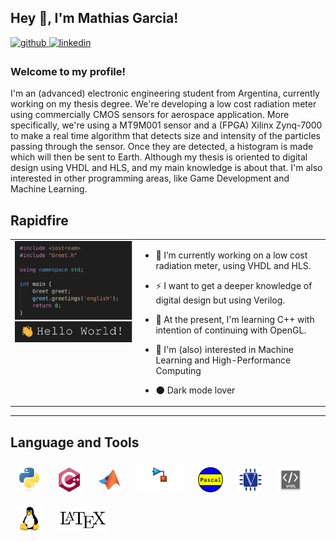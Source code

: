 ## Hey 👋, I'm Mathias Garcia!      

<a href="https://github.com/msebgarcia" target="_blank">
<img src=https://img.shields.io/badge/github-%2324292e.svg?&style=for-the-badge&logo=github&logoColor=white alt=github style="margin-bottom: 5px;" />
<a href="https://www.linkedin.com/in/mathiasgarciag" target="_blank">
<img src=https://img.shields.io/badge/linkedin-%231E77B5.svg?&style=for-the-badge&logo=linkedin&logoColor=white alt=linkedin style="margin-bottom: 5px;" /> </a> 

### Welcome to my profile!
I'm an (advanced) electronic engineering student from Argentina, currently working on my thesis degree. We're developing a low cost radiation meter using commercially CMOS sensors for aerospace application. More specifically, we're using a MT9M001 sensor and a (FPGA) Xilinx Zynq-7000 to make a real time algorithm that detects size and intensity of the particles passing through the sensor. Once they are detected, a histogram is made which will then be sent to Earth. 
Although my thesis is oriented to digital design using VHDL and HLS, and my main knowledge is about that. I'm also interested in other programming areas, like Game Development and Machine Learning.

## Rapidfire 

<table><tr><td valign="top" width="40%"> 
<div align="center"> <img src="hello.gif" align="center" style="width: 100%" /> </div>   </td>

<td valign="top" width="60%">

- 🔭 I’m currently working on a low cost radiation meter, using VHDL and HLS.

- ⚡ I want to get a deeper knowledge of digital design but using Verilog.

- 🌱 At the present, I'm learning C++ with intention of continuing with OpenGL.
- 🤖 I'm (also) interested in Machine Learning and High-Performance Computing 
- 🌑 Dark mode lover 
</td></tr></table> 

___

## Language and Tools 

<img style="margin: 10px" src="python-original.svg" alt="Python" height="40" /> <img style="margin: 10px" src="cplusplus-original.svg" alt="cpp" height="40" />  <img style="margin: 10px" src="matlab.svg" alt="MATLAB" height="40" /> <img style="margin: 10px" src="simulink.png" alt="Simulink" height="40" /> <img style="margin: 10px" src="Pascal.png" alt="Pascal" height="40" /> <img style="margin: 10px" src="verilog.svg" alt="Verilog" height="40" />       <img style="margin: 10px" src="vhdl.png" alt="VHDL" height="40" /> <img style="margin: 10px" src="linux-original.svg" alt="Linux" height="40" />   <img style="margin: 10px" src="latex.png" alt="LaTeX" height="40" />